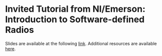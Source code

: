 # Invited Tutorial from NI/Emerson: Introduction to Software-defined Radios

Slides are available at the following [link](https://kb.ettus.com/images/4/47/Workshop_GnuRadio_Slides_20190507.pdf).
Additional resources are available [here](https://kb.ettus.com/Workshop_Tutorial).

